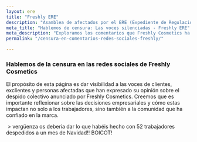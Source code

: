 ```yaml
---
layout: ere
title: "Freshly ERE"
description: "Asamblea de afectados por el ERE (Expediente de Regulación de Empleo)"
meta_title: "Hablemos de censura: Las voces silenciadas - Freshly ERE"
meta_description: "Exploramos los comentarios que Freshly Cosmetics ha eliminado en sus redes sociales tras el anuncio de un ERE que afecta al 35% de su plantilla de oficina."
permalink: "/censura-en-comentarios-redes-sociales-freshly/"

---
```


### Hablemos de la censura en las redes sociales de Freshly Cosmetics

El propósito de esta página es dar visibilidad a las voces de clientes, exclientes y personas afectadas que han expresado su opinión sobre el despido colectivo anunciado por Freshly Cosmetics. Creemos que es importante reflexionar sobre las decisiones empresariales y cómo estas impactan no solo a los trabajadores, sino también a la comunidad que ha confiado en la marca.

<img src="/assets/img/comments/alba-rames.png" alt="">
> vergüenza os debería dar lo que habéis hecho con 52 trabajadores despedidos a un mes de Navidad!! BOICOT!

<img src="/assets/img/comments/ali_roro.png" alt="">

<img src="/assets/img/comments/batgirl.png" alt="">

<img src="/assets/img/comments/cristigola.png" alt="">

<img src="/assets/img/comments/diana.png" alt="">

<img src="/assets/img/comments/entoncesquienes.jpg" alt="">

<img src="/assets/img/comments/everithing.png" alt="">

<img src="/assets/img/comments/gopro.png" alt="">

<img src="/assets/img/comments/karsiopea.png" alt="">

<img src="/assets/img/comments/lunadona.png" alt="">

<img src="/assets/img/comments/martinacaramala.png" alt="">

<img src="/assets/img/comments/nami-2.png" alt="">

<img src="/assets/img/comments/nami.png" alt="">

<img src="/assets/img/comments/pilarvaor.png" alt="">

<img src="/assets/img/comments/rina.png" alt="">

<img src="/assets/img/comments/shelenitaj.png" alt="">

<img src="/assets/img/comments/tatsuki.png" alt="">


